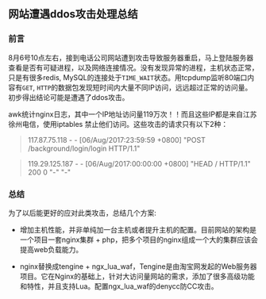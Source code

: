 ## 网站遭遇ddos攻击处理总结

### 前言

8月6号10点左右，接到电话公司网站遭到攻击导致服务器重启，马上登陆服务器查看是否有可疑进程，以及网络连接情况。没有发现异常的进程，主机状态正常，只是有很多redis, MySQL的连接处于`TIME_WAIT`状态。用tcpdump监听80端口内容有`GET`, `HTTP`的数据包发现短时间内大量不同IP访问，远远超过正常的访问量。初步得出结论可能是遭遇了ddos攻击。

awk统计nginx日志，其中一个IP地址访问量119万次！！而且这些IP都是来自江苏徐州电信，使用iptables 禁止他们访问。这些攻击的请求只有以下2种：

>117.87.75.118 - - [06/Aug/2017:23:59:59 +0800] "POST /background/login/login HTTP/1.1"

>119.29.125.187 - - [06/Aug/2017:00:00:00 +0800] "HEAD / HTTP/1.1" 200 0 "-" "-"

### 总结

为了以后能更好的应对此类攻击，总结几个方案:

* 增加主机性能，并非单纯加一台主机或者提升主机的配置。目前网站的架构是一个项目一套nginx集群 + php，把多个项目的nginx组成一个大的集群应该会提高web负载能力。

* nginx替换成tengine + ngx_lua_waf，Tengine是由淘宝网发起的Web服务器项目。它在Nginx的基础上，针对大访问量网站的需求，添加了很多高级功能和特性，并且支持Lua。配置ngx_lua_waf的denycc防CC攻击。

